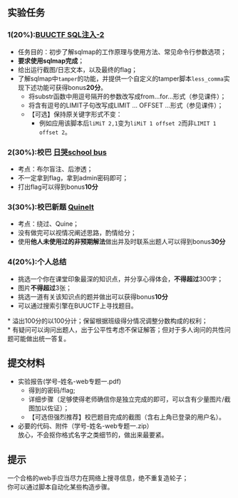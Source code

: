 ## 实验任务
### 1(**20%**):[BUUCTF SQL注入-2](https://buuoj.cn/challenges#[%E7%AC%AC%E4%B8%80%E7%AB%A0%20web%E5%85%A5%E9%97%A8]SQL%E6%B3%A8%E5%85%A5-2)
+ 任务目的：初步了解sqlmap的工作原理与使用方法、常见命令行参数选项；
+ **要求使用sqlmap完成**；
+ 给出运行截图/日志文本，以及最终的flag；
+ 了解sqlmap中`tamper`的功能，并提供一个自定义的tamper脚本`less_comma`实现下述功能可获得bonus**20分**。    
    + 将substr函数中用逗号隔开的参数改写成from...for...形式（参见课件）；
    + 将含有逗号的LIMIT子句改写成LIMIT ... OFFSET ...形式（参见课件）；
    + 【可选】保持原关键字形式不变：
        + 例如应用该脚本后`liMiT 2,1`变为`liMiT 1 offset 2`而非`LIMIT 1 offset 2`。

### 2(**30%**):校巴 [日哭school bus](https://zjusec.com/challenges/44)    
+ 考点：布尔盲注、后渗透；    
+ 不一定拿到flag，拿到admin密码即可；    
+ 打出flag可以得到bonus**10分**    

### 3(**30%**):校巴新题 [QuineIt](https://zjusec.com/challenges/138)    
+ 考点：绕过、Quine；    
+ 没有做完可以视情况阐述思路，酌情给分；    
+ 使用**他人未使用过的非预期解法**做出并及时联系出题人可以得到bonus**30分**

### 4(**20%**):个人总结
+ 挑选一个你在课堂印象最深的知识点，并分享心得体会，**不得超过**300字；    
+ 图片**不得超过**3张；
+ 挑选一道有关该知识点的题并做出可以获得bonus**10分** 
+ 可以通过搜索引擎在BUUCTF上寻找题目。 

\* 溢出100分的以100分计；保留根据班级得分情况调整分数构成的权利；    
\* 有疑问可以询问出题人，出于公平性考虑不保证解答；但对于多人询问的共性问题可能做出统一答复。    


## 提交材料    
+ 实验报告(学号-姓名-web专题一.pdf)    
    + 得到的密码/flag;    
    + 详细步骤（足够使得老师确信你是独立完成的即可，可以含有少量图片/截图加以佐证）；     
    + 【可选但强烈推荐】校巴题目完成的截图（含右上角已登录的用户名）。    
+ 必要的代码、附件（学号-姓名-web专题一.zip）    
放心，不会抠你格式名字之类细节的，做出来最要紧。

## 提示    
一个合格的web手应当尽力在网络上搜寻信息，绝不重复造轮子；    
你可以通过脚本自动化某些构造步骤。    
